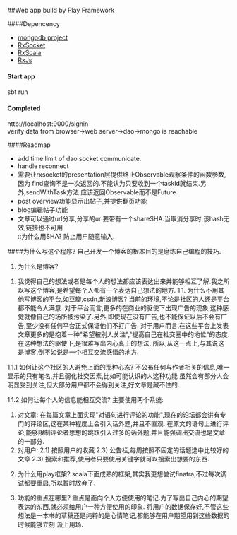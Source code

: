 ##Web app build by Play Framework

####Depencency
* [mongodb project](https://github.com/Unlimited-Works/mongodb)
* [RxSocket](https://github.com/LoranceChen/RxSocket)
* [RxScala](https://github.com/ReactiveX/RxScala)
* [RxJs](http://www.bootcdn.cn/rxjs/)
#### Start app
sbt run

#### Completed
http://localhost:9000/signin  
verify data from browser->web server->dao->mongo is reachable

####Readmap
* add time limit of dao socket communicate.
* handle reconnect
* 需要让rxsocket的presentation层提供终止Observable观察条件的函数参数,因为
find查询不是一次返回的.不能认为只要收到一个taskId就结束.另外,sendWithTask方法
应该返回Observable而不是Future
* post overview功能显示出帖子,并提供翻页功能
* blog编辑帖子功能
* 文章可以通过url分享,分享的url要带有一个shareSHA.当取消分享时,该hash无效,链接也不可用  
::为什么用SHA? 防止用户随意输入.

####为什么写这个程序?
自己开发一个博客的根本目的是磨练自己编程的技巧.
1. 为什么是博客?
1) 我觉得自己的想法或者是每个人的想法都应该表达出来并能够相互了解.我之所以写这个博客,是希望每个人都有一个表达自己想法的地方.
1.1. 为什么不用其他写博客的平台,如豆瓣,csdn,新浪博客?
当前的环境,不论是社区的人还是平台都不能令人满意.
对于平台而言,更多的在商业的驱使下出现广告的现象,这种感觉就像自己的场所被污染了.另外,即使现在没有广告,也不能保证以后不会有广告,至少没有任何平台正式保证他们不打广告.
对于用户而言,在这些平台上发表文章更多的是抱着一种"希望被别人关注","提高自己在社交圈中的地位"的态度.在这种想法的驱使下,是很难写出内心真正的想法.
所以,从这一点上,与其说这是博客,倒不如说是一个相互交流感悟的地方.

1.1.1 如何让这个社区的人避免上面的那种心态?
不公布任何与作者相关的信息,唯一显示的只有笔名,并且弱化社交因素,比如可能认识的人这种功能
虽然会有部分人会明显受到关注,但大部分用户都不会得到关注,好文章是藏不住的.

1.1.2 如何让每个人的信息能相互交流?
主要使用两个系统:
1) 对文章:
在每篇文章上面实现"对语句进行评论的功能",现在的论坛都会讲有专门的评论区,这在某种程度上会引入话外题,并且不直观.
在原文的语句上进行评论,能够限制评论者思想的跳跃引入过多的话外题,并且能强调出交流也是文章的一部分.
2) 对用户:
2.1) 按照用户的收藏
2.3) 公告栏,每周按照不固定的话题选中比较好的文章
2.3) 搜索和推荐,使用者只要使用关键字就可以搜索出想要的东西.

2. 为什么用play框架?
scala下面成熟的框架,其实我更想尝试finatra,不过每次调试都要重启,所以暂时放弃了.

3. 功能的重点在哪里?
重点是面向个人方便使用的笔记.为了写出自己内心的期望表达的东西,就必须给用户一种方便使用的印象.
将用户的数据保存好,不管这些想法是一本书的草稿还是纯粹的是心情笔记,都能够在用户期望用到这些数据的时候能够立刻
派上用场.
